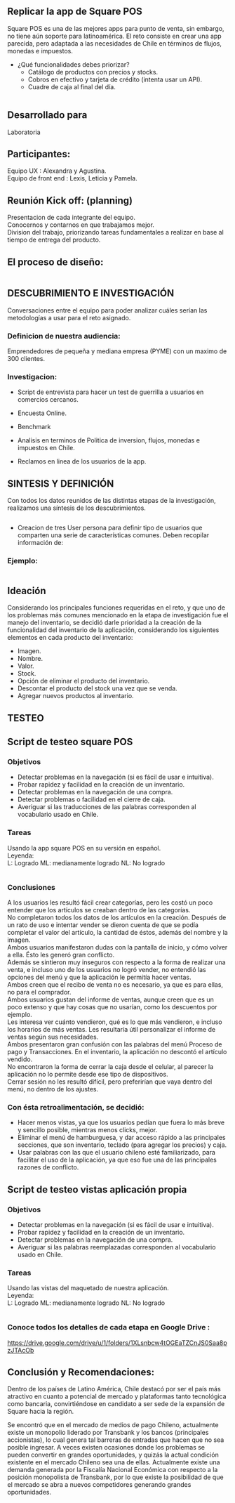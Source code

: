 
Replicar la app de Square POS
-----------------------------------------

Square POS es una de las mejores apps para punto de venta, sin embargo, no tiene aún soporte para latinoamérica. El reto consiste en crear una app parecida, pero adaptada a las necesidades de Chile en términos de flujos, monedas e impuestos. <br>
- ¿Qué funcionalidades debes priorizar? <br>
     - Catálogo de productos con precios y stocks. <br>
     - Cobros en efectivo y tarjeta de crédito (intenta usar un API). <br>
     - Cuadre de caja al final del día. <br>

<img src="img/app2.png" alt="">


Desarrollado para
------------------
Laboratoria

Participantes:
--------------------------
Equipo UX : Alexandra y Agustina. <br>
Equipo de front end : Lexis, Leticia y Pamela.

Reunión Kick off: (planning)
----------------------------
Presentacion de cada integrante del equipo. <br>
Conocernos y contarnos en que trabajamos mejor. <br>
Division del trabajo, priorizando tareas fundamentales a realizar en base al tiempo de entrega del producto. <br>

El proceso de diseño:
-----------------------
<img src="img/uxdesign.png" alt="">

DESCUBRIMIENTO E INVESTIGACIÓN
-------------------------------
Conversaciones entre el equipo para poder analizar cuáles serían las metodologías a usar para el reto asignado.

### Definicion de nuestra audiencia:

Emprendedores de pequeña y mediana empresa (PYME) con un maximo de 300 clientes. 

### Investigacion:

- Script de entrevista para hacer un test de guerrilla a usuarios en comercios cercanos.
 
- Encuesta Online. 

- Benchmark 

- Analisis en terminos de Politica de inversion, flujos, monedas e impuestos en Chile.

- Reclamos en linea de los usuarios de la app.

SINTESIS Y DEFINICIÓN
----------------------------

Con todos los datos reunidos de las distintas etapas de la investigación, realizamos una síntesis de los descubrimientos.

<img src="img/sintesis.png" alt="">

- Creacion de tres User persona para definir tipo de usuarios que comparten una serie de características comunes. Deben recopilar información de:

### Ejemplo:

<img src="img/user3.png" alt="">


Ideación
----------------------

Considerando los principales funciones requeridas en el reto, y que uno de los problemas más comunes mencionado en la etapa de investigación fue el manejo del inventario, se decidió darle prioridad a la creación de la funcionalidad del inventario de la aplicación, considerando los siguientes elementos en cada producto del inventario:

- Imagen. <br>
- Nombre. <br>
- Valor. <br>
- Stock. <br>
- Opción de eliminar el producto del inventario. <br>
- Descontar el producto del stock una vez que se venda. <br>
- Agregar nuevos productos al inventario. <br>


TESTEO
------------------

Script de testeo square POS
-------------------------------

### Objetivos

- Detectar problemas en la navegación (si es fácil de usar e intuitiva). <br>
- Probar rapidez y facilidad en la creación de un inventario. <br>
- Detectar problemas en la navegación de una compra. <br>
- Detectar problemas o facilidad en el cierre de caja. <br>
- Averiguar si las traducciones de las palabras corresponden al vocabulario usado en Chile. <br>

### Tareas 

Usando la app square POS en su versión en español. <br>
Leyenda: <br>	L: Logrado 	ML: medianamente logrado	NL: No logrado

<img src="img/cuadrotest.png" alt="">

### Conclusiones

A los usuarios les resultó fácil crear categorías, pero les costó un poco entender que los artículos se creaban dentro de las categorías. <br>
No completaron todos los datos de los artículos en la creación. Después de un rato de uso e intentar vender se dieron cuenta de que se podía completar el valor del artículo, la cantidad de éstos, además del nombre y la imagen. <br>
Ambos usuarios manifestaron dudas con la pantalla de inicio, y cómo volver a ella. Ésto les generó gran conflicto. <br>
Además se sintieron muy inseguros con respecto a la forma de realizar una venta, e incluso uno de los usuarios no logró vender, no entendió las opciones del menú y que la aplicación le permitía hacer ventas. <br>
Ambos creen que el recibo de venta no es necesario, ya que es para ellas, no para el comprador. <br> 
Ambos usuarios gustan del informe de ventas, aunque creen que es un poco extenso y que hay cosas que no usarían, como los descuentos por ejemplo. <br>
Les interesa ver cuánto vendieron, qué es lo que más vendieron, e incluso los horarios de más ventas. Les resultaría útil personalizar el informe de ventas según sus necesidades. <br>
Ambos presentaron gran confusión con las palabras del menú Proceso de pago y Transacciones.
En el inventario, la aplicación no descontó el artículo vendido. <br>
No encontraron la forma de cerrar la caja desde el celular, al parecer la aplicación no lo permite desde ese tipo de dispositivos. <br>
Cerrar sesión no les resultó difícil, pero preferirían que vaya dentro del menú, no dentro de los ajustes. <br>

### Con ésta retroalimentación, se decidió: 

- Hacer menos vistas, ya que los usuarios pedían que fuera lo más breve y sencillo posible, mientras menos clicks, mejor. <br>
- Eliminar el menú de hamburguesa, y dar acceso rápido a las principales secciones, que son inventario, teclado (para agregar los precios) y caja. <br>
- Usar palabras con las que el usuario chileno esté familiarizado, para facilitar el uso de la aplicación, ya que eso fue una de las principales razones de conflicto. <br>

Script de testeo vistas aplicación propia
-------------------------------------
### Objetivos

- Detectar problemas en la navegación (si es fácil de usar e intuitiva). <br>
- Probar rapidez y facilidad en la creación de un inventario. <br>
- Detectar problemas en la navegación de una compra. <br>
- Averiguar si las palabras reemplazadas corresponden al vocabulario usado en Chile. <br>


### Tareas

Usando las vistas del maquetado de nuestra aplicación. <br>
Leyenda: <br>	L: Logrado 	ML: medianamente logrado	NL: No logrado

<img src="img/cuadro2.png" alt="">





### Conoce todos los detalles de cada etapa en Google Drive :
https://drive.google.com/drive/u/1/folders/1XLsnbcw4tOGEaTZCnJS0Saa8pzJTAcOb 

Conclusión y Recomendaciones:
---------------------------------

Dentro de los países de Latino América, Chile destacó por ser el país más atractivo en cuanto a potencial de mercado y plataformas tanto tecnológica como bancaria, convirtiéndose en candidato a ser sede de la expansión de Square hacia la región.

Se encontró que en el mercado de medios de pago Chileno, actualmente existe un monopolio liderado por Transbank y los bancos (principales accionistas), lo cual genera tal barreras de entradas que hacen que no sea posible ingresar.
A veces existen ocasiones donde los problemas se pueden convertir en grandes oportunidades, y quizás la actual condición existente en el mercado Chileno sea una de ellas. Actualmente existe una demanda generada por la Fiscalía Nacional Económica con respecto a la posición monopolista de Transbank, por lo que existe la posibilidad de que el mercado se abra a nuevos competidores generando grandes oportunidades.




